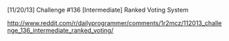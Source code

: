 [11/20/13] Challenge #136 [Intermediate] Ranked Voting System

http://www.reddit.com/r/dailyprogrammer/comments/1r2mcz/112013_challenge_136_intermediate_ranked_voting/